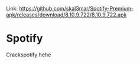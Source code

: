 Link: https://github.com/skal3mar/Spotify-Premium-apk/releases/download/8.10.9.722/8.10.9.722.apk



# Spotify
Crackspotify hehe 
